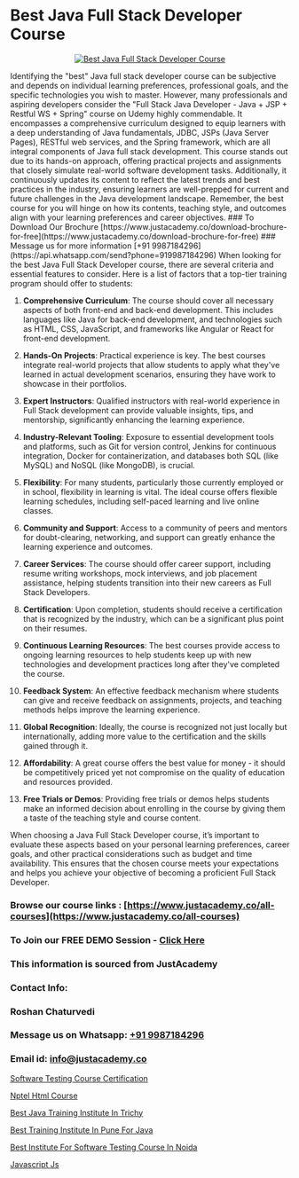 # Best Java Full Stack Developer Course

<p align="center">
  <a href="https://justacademy.co/program-detail/full-stack-web-development">
    <img src="https://justacademy.co/storage2/program_images/1704700371.webp" alt="Best Java Full Stack Developer Course">
  </a>
</p>
Identifying the "best" Java full stack developer course can be subjective and depends on individual learning preferences, professional goals, and the specific technologies you wish to master. However, many professionals and aspiring developers consider the "Full Stack Java Developer - Java + JSP + Restful WS + Spring" course on Udemy highly commendable. It encompasses a comprehensive curriculum designed to equip learners with a deep understanding of Java fundamentals, JDBC, JSPs (Java Server Pages), RESTful web services, and the Spring framework, which are all integral components of Java full stack development. This course stands out due to its hands-on approach, offering practical projects and assignments that closely simulate real-world software development tasks. Additionally, it continuously updates its content to reflect the latest trends and best practices in the industry, ensuring learners are well-prepped for current and future challenges in the Java development landscape. Remember, the best course for you will hinge on how its contents, teaching style, and outcomes align with your learning preferences and career objectives.
### To Download Our Brochure [https://www.justacademy.co/download-brochure-for-free](https://www.justacademy.co/download-brochure-for-free)
### Message us for more information [+91 9987184296](https://api.whatsapp.com/send?phone=919987184296)
When looking for the best Java Full Stack Developer course, there are several criteria and essential features to consider. Here is a list of factors that a top-tier training program should offer to students:

1) **Comprehensive Curriculum**: The course should cover all necessary aspects of both front-end and back-end development. This includes languages like Java for back-end development, and technologies such as HTML, CSS, JavaScript, and frameworks like Angular or React for front-end development.

2) **Hands-On Projects**: Practical experience is key. The best courses integrate real-world projects that allow students to apply what they've learned in actual development scenarios, ensuring they have work to showcase in their portfolios.

3) **Expert Instructors**: Qualified instructors with real-world experience in Full Stack development can provide valuable insights, tips, and mentorship, significantly enhancing the learning experience.

4) **Industry-Relevant Tooling**: Exposure to essential development tools and platforms, such as Git for version control, Jenkins for continuous integration, Docker for containerization, and databases both SQL (like MySQL) and NoSQL (like MongoDB), is crucial.

5) **Flexibility**: For many students, particularly those currently employed or in school, flexibility in learning is vital. The ideal course offers flexible learning schedules, including self-paced learning and live online classes.

6) **Community and Support**: Access to a community of peers and mentors for doubt-clearing, networking, and support can greatly enhance the learning experience and outcomes.

7) **Career Services**: The course should offer career support, including resume writing workshops, mock interviews, and job placement assistance, helping students transition into their new careers as Full Stack Developers.

8) **Certification**: Upon completion, students should receive a certification that is recognized by the industry, which can be a significant plus point on their resumes.

9) **Continuous Learning Resources**: The best courses provide access to ongoing learning resources to help students keep up with new technologies and development practices long after they've completed the course.

10) **Feedback System**: An effective feedback mechanism where students can give and receive feedback on assignments, projects, and teaching methods helps improve the learning experience.

11) **Global Recognition**: Ideally, the course is recognized not just locally but internationally, adding more value to the certification and the skills gained through it.

12) **Affordability**: A great course offers the best value for money - it should be competitively priced yet not compromise on the quality of education and resources provided.

13) **Free Trials or Demos**: Providing free trials or demos helps students make an informed decision about enrolling in the course by giving them a taste of the teaching style and course content.

When choosing a Java Full Stack Developer course, it’s important to evaluate these aspects based on your personal learning preferences, career goals, and other practical considerations such as budget and time availability. This ensures that the chosen course meets your expectations and helps you achieve your objective of becoming a proficient Full Stack Developer.

### Browse our course links : [https://www.justacademy.co/all-courses](https://www.justacademy.co/all-courses) 
### To Join our FREE DEMO Session - [Click Here](https://www.justacademy.co/register-for-course-demo)


### This information is sourced from JustAcademy
### Contact Info:
### Roshan Chaturvedi
### Message us on Whatsapp: [+91 9987184296](https://api.whatsapp.com/send?phone=919987184296)
### Email id: [info@justacademy.co](mailto:info@justacademy.co)
                
[Software Testing Course Certification](https://www.linkedin.com/pulse/software-testing-course-certification-justacademy-kolkata-76are?trackingId=kXOToXlNl0QNXrjLs3KXdQ%3D%3D&lipi=urn%3Ali%3Apage%3Ad_flagship3_company_admin%3BZ3buGVXtSt2MpOd2OMz6cQ%3D%3D)

[Nptel Html Course](https://www.linkedin.com/pulse/nptel-html-course-justacademy-chennai-mfg2e?trackingId=8n9HSjo1bYRyz7cTElmfwg%3D%3D&lipi=urn%3Ali%3Apage%3Ad_flagship3_company_admin%3BY%2BEec76oRFK6%2FI%2F%2BB9X%2Fdw%3D%3D)

[Best Java Training Institute In Trichy](https://medium.com/@akanshapatil/best-java-training-institute-in-trichy-a75ef1ffa94f)

[Best Training Institute In Pune For Java](https://medium.com/@surajvaishnav5015/best-training-institute-in-pune-for-java-3cf81a3b8df1)

[Best Institute For Software Testing Course In Noida](https://justacademyin.github.io/justacademy/best-institute-for-software-testing-course-in-noida)

[Javascript Js](https://justacademyin.github.io/justacademy/javascript-js)

